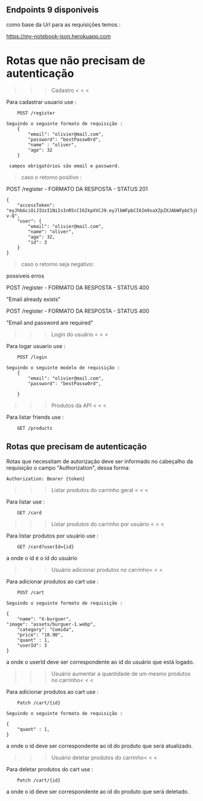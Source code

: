## Endpoints 9 disponiveis

como base da Url para as requisições temos :

https://my-notebook-json.herokuapp.com

# Rotas que não precisam de autenticação

> > > Cadastro < < <

Para cadastrar usuario use :

    	POST /register

    Seguindo o seguinte formato de requisição :
    	{
    		"email": "olivier@mail.com",
    		"password": "bestPassw0rd",
    		"name" : "oliver",
    		"age": 32
    	}

     campos obrigatórios são email e password.

> caso o retorno positivo :

POST /register - FORMATO DA RESPOSTA - STATUS 201

    {
    	"accessToken": "eyJhbGciOiJIUzI1NiIsInR5cCI6IkpXVCJ9.eyJlbWFpbCI6Im9saXZpZXJAbWFpbC5jb20iLCJpYXQiOjE2MzUxOTk2MjcsImV4cCI6MTYzNTIwMzIyNywic3ViIjoiMyJ9.tgkGl1fNgFMocVAakn_i21f1j0iTsoQ5jjdoSjW-v-Q",
    	"user": {
    		"email": "olivier@mail.com",
    		"name": "oliver",
    		"age": 32,
    		"id": 3
    	}
    }

> caso o retorno seja negativo:

possiveis erros

POST /register - FORMATO DA RESPOSTA - STATUS 400

"Email already exists"

POST /register - FORMATO DA RESPOSTA - STATUS 400

"Email and password are required"

> > > Login do usuário < < <

Para logar usuario use :

    	POST /login

    Seguindo o seguinte modelo de requisição :
    	{
    		"email": "olivier@mail.com",
    		"password": "bestPassw0rd",

    	}

> > > Produtos da API < < <

Para listar friends use :

    	GET /products

## Rotas que precisam de autenticação

Rotas que necessitam de autorização deve ser informado no cabeçalho da requisição o campo "Authorization", dessa forma:

    Authorization: Bearer {token}

> > > Listar produtos do carrinho geral < < <

Para listar use :

    	GET /card

> > > Listar produtos do carrinho por usuário < < <

Para listar produtos por usuário use :

    	GET /card?userId={id}

a onde o id é o id do usuário

> > > Usuário adicionar produtos no carrinho< < <

Para adicionar produtos ao cart use :

    	POST /cart

    Seguindo o seguinte formato de requisição :

    {
    	"name": "X-burguer",
    "image": "assets/burguer-1.webp",
    	"category": "Comida",
    	"price": "10.90",
     	"quant" : 1,
      	"userId": 3
    }

a onde o userId deve ser correspondente ao id do usuário que está logado.

> > > Usuário aumentar a quantidade de um mesmo produtos no carrinho< < <

Para adicionar produtos ao cart use :

    	Patch /cart/{id}

    Seguindo o seguinte formato de requisição :

    {
     	"quant" : 1,
    }

a onde o id deve ser correspondente ao id do produto que será atualizado.

> > > Usuário deletar produtos do carrinho< < <

Para deletar produtos do cart use :

    	Patch /cart/{id}

a onde o id deve ser correspondente ao id do produto que será deletado.
